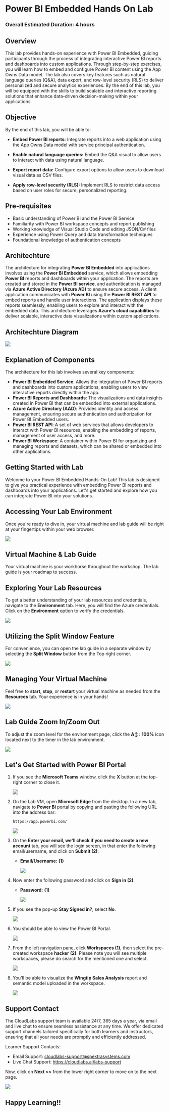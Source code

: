 # Power BI Embedded Hands On Lab

### Overall Estimated Duration: 4 hours

## Overview

This lab provides hands-on experience with Power BI Embedded, guiding participants through the process of integrating interactive Power BI reports and dashboards into custom applications. Through step-by-step exercises, you will learn how to embed and configure Power BI content using the App Owns Data model. The lab also covers key features such as natural language queries (Q&A), data export, and row-level security (RLS) to deliver personalized and secure analytics experiences. By the end of this lab, you will be equipped with the skills to build scalable and interactive reporting solutions that enhance data-driven decision-making within your applications.

## Objective

By the end of this lab, you will be able to:

- **Embed Power BI reports:** Integrate reports into a web application using the App Owns Data model with service principal authentication.

- **Enable natural language queries:** Embed the Q&A visual to allow users to interact with data using natural language.

- **Export report data:** Configure export options to allow users to download visual data as CSV files.

- **Apply row-level security (RLS):** Implement RLS to restrict data access based on user roles for secure, personalized reporting.

## Pre-requisites

- Basic understanding of Power BI and the Power BI Service
- Familiarity with Power BI workspace concepts and report publishing
- Working knowledge of Visual Studio Code and editing JSON/C# files
- Experience using Power Query and data transformation techniques
- Foundational knowledge of authentication concepts

## Architechture

The architecture for integrating **Power BI Embedded** into applications involves using the **Power BI Embedded** service, which allows embedding **Power BI** reports and dashboards within your application. The reports are created and stored in the **Power BI service**, and authentication is managed via **Azure Active Directory (Azure AD)** to ensure secure access. A client application communicates with **Power BI** using the **Power BI REST API** to embed reports and handle user interactions. The application displays these reports seamlessly, enabling users to explore and interact with the embedded data. This architecture leverages **Azure's cloud capabilities** to deliver scalable, interactive data visualizations within custom applications.

## Architechture Diagram

![](./media2/arch.png)

## Explanation of Components

The architecture for this lab involves several key components:

- **Power BI Embedded Service**: Allows the integration of Power BI reports and dashboards into custom applications, enabling users to view interactive reports directly within the app.
- **Power BI Reports and Dashboards**: The visualizations and data insights created in Power BI that can be embedded into external applications.
- **Azure Active Directory (AAD)**: Provides identity and access management, ensuring secure authentication and authorization for Power BI Embedded users.
- **Power BI REST API**: A set of web services that allows developers to interact with Power BI resources, enabling the embedding of reports, management of user access, and more.
- **Power BI Workspace**: A container within Power BI for organizing and managing reports and datasets, which can be shared or embedded into other applications.


## Getting Started with Lab

Welcome to your Power BI Embedded Hands-On Lab! This lab is designed to give you practical experience with embedding Power BI reports and dashboards into your applications. Let's get started and explore how you can integrate Power BI into your solutions.

## Accessing Your Lab Environment
 
Once you're ready to dive in, your virtual machine and lab guide will be right at your fingertips within your web browser.

   ![](./media2/access2.png)
 
## Virtual Machine & Lab Guide

Your virtual machine is your workhorse throughout the workshop. The lab guide is your roadmap to success.

## Exploring Your Lab Resources
 
To get a better understanding of your lab resources and credentials, navigate to the **Environment** tab. Here, you will find the Azure credentials. Click on the **Environment** option to verify the credentials.
 
   ![](./media2/env.png)

## Utilizing the Split Window Feature
 
For convenience, you can open the lab guide in a separate window by selecting the **Split Window** button from the Top right corner.
 
   ![](./media2/split2.png)

## Managing Your Virtual Machine
 
Feel free to **start, stop**, or **restart** your virtual machine as needed from the **Resources** tab. Your experience is in your hands!

   ![](./media2/res.png)

## Lab Guide Zoom In/Zoom Out
 
To adjust the zoom level for the environment page, click the **A↕ : 100%** icon located next to the timer in the lab environment.

   ![](./media2/zoom2.png)

## Let's Get Started with Power BI Portal

1. If you see the **Microsoft Teams** window, click the **X** button at the top-right corner to close it.

    ![](./media2/1/teams.png)

1. On the Lab VM, open **Microsoft Edge** from the desktop. In a new tab, navigate to **Power Bi** portal by copying and pasting the following URL into the address bar:

   ```
   https://app.powerbi.com/
   ```

    ![](./media2/edge.png)

2. On the **Enter your email, we'll check if you need to create a new account** tab, you will see the login screen, in that enter the following email/username, and click on **Submit (2)**.
 
   - **Email/Username:** <inject key="AzureAdUserEmail"></inject> **(1)**
 
      ![](media2/email.png)

3. Now enter the following password and click on **Sign in (2)**.
 
   - **Password:** <inject key="AzureAdUserPassword"></inject> **(1)**
 
      ![](media2/pass.png)
     
1. If you see the pop-up **Stay Signed in?**, select **No**.

    ![](./media2/signin.png)

1. You should be able to view the Power BI Portal.

    ![](./media2/powerbi.png)

1. From the left navigation pane, click **Workspaces (1)**, then select the pre-created workspace **hacker<inject key="DeploymentID" enableCopy="false" />** **(2)**. Please note you will see multiple workspaces, please do search for the mentioned one and select.

    ![](./media2/6.png)

1. You'll be able to visualize the **Wingtip Sales Analysis** report and semantic model uploaded in the workspace.

    ![](./media2/7.png)

## Support Contact

The CloudLabs support team is available 24/7, 365 days a year, via email and live chat to ensure seamless assistance at any time. We offer dedicated support channels tailored specifically for both learners and instructors, ensuring that all your needs are promptly and efficiently addressed.

Learner Support Contacts:

- Email Support: cloudlabs-support@spektrasystems.com
- Live Chat Support: https://cloudlabs.ai/labs-support

Now, click on **Next >>** from the lower right corner to move on to the next page.
   
![](./media2/next-page.png)

## Happy Learning!!
